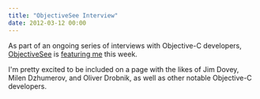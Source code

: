 ```yaml
---
title: "ObjectiveSee Interview"
date: 2012-03-12 00:00
---
```


<p>As part of an ongoing series of interviews with Objective-C developers, <a href="http://www.objectivesee.com/">ObjectiveSee</a> is <a href="http://www.objectivesee.com/ash.furrow.html">featuring me</a> this week. <!--more--></p>

<p>I'm pretty excited to be included on a page with the likes of Jim Dovey, Milen Dzhumerov, and Oliver Drobnik, as well as other notable Objective-C developers.</p>

<!-- more -->

